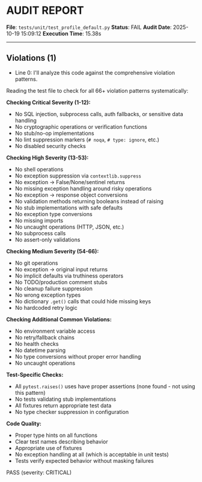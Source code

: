 # AUDIT REPORT

**File**: `tests/unit/test_profile_default.py`
**Status**: FAIL
**Audit Date**: 2025-10-19 15:09:12
**Execution Time**: 15.38s

---

## Violations (1)

- Line 0: I'll analyze this code against the comprehensive violation patterns.

Reading the test file to check for all 66+ violation patterns systematically:

**Checking Critical Severity (1-12):**
- No SQL injection, subprocess calls, auth fallbacks, or sensitive data handling
- No cryptographic operations or verification functions
- No stub/no-op implementations
- No lint suppression markers (`# noqa`, `# type: ignore`, etc.)
- No disabled security checks

**Checking High Severity (13-53):**
- No shell operations
- No exception suppression via `contextlib.suppress`
- No exception → False/None/sentinel returns
- No missing exception handling around risky operations
- No exception → response object conversions
- No validation methods returning booleans instead of raising
- No stub implementations with safe defaults
- No exception type conversions
- No missing imports
- No uncaught operations (HTTP, JSON, etc.)
- No subprocess calls
- No assert-only validations

**Checking Medium Severity (54-66):**
- No git operations
- No exception → original input returns
- No implicit defaults via truthiness operators
- No TODO/production comment stubs
- No cleanup failure suppression
- No wrong exception types
- No dictionary `.get()` calls that could hide missing keys
- No hardcoded retry logic

**Checking Additional Common Violations:**
- No environment variable access
- No retry/fallback chains
- No health checks
- No datetime parsing
- No type conversions without proper error handling
- No uncaught operations

**Test-Specific Checks:**
- All `pytest.raises()` uses have proper assertions (none found - not using this pattern)
- No tests validating stub implementations
- All fixtures return appropriate test data
- No type checker suppression in configuration

**Code Quality:**
- Proper type hints on all functions
- Clear test names describing behavior
- Appropriate use of fixtures
- No exception handling at all (which is acceptable in unit tests)
- Tests verify expected behavior without masking failures

PASS
 (severity: CRITICAL)
